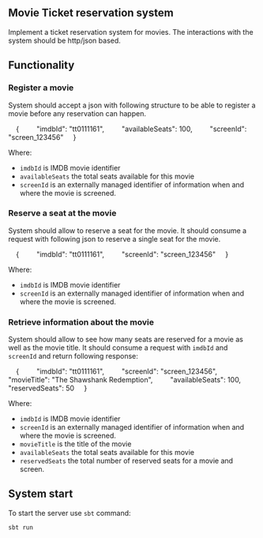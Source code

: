 ## Movie Ticket reservation system

Implement a ticket reservation system for movies. The interactions with the system should be http/json based.

## Functionality

### Register a movie

System should accept a json with following structure to be able to register a movie before any reservation can happen.

    {
        "imdbId": "tt0111161",
        "availableSeats": 100,
        "screenId": "screen_123456"
    }    

Where:

* `imdbId` is IMDB movie identifier
* `availableSeats` the total seats available for this movie
* `screenId` is an externally managed identifier of information when and where the movie is screened.

### Reserve a seat at the movie

System should allow to reserve a seat for the movie. It should consume a request with following json to reserve a single seat for the movie.

    {
        "imdbId": "tt0111161",
        "screenId": "screen_123456"
    }    

Where:

* `imdbId` is IMDB movie identifier
* `screenId` is an externally managed identifier of information when and where the movie is screened.

### Retrieve information about the movie

System should allow to see how many seats are reserved for a movie as well as the movie title.
It should consume a request with `imdbId` and `screenId` and return following response:

    {
        "imdbId": "tt0111161",
        "screenId": "screen_123456",
        "movieTitle": "The Shawshank Redemption",
        "availableSeats": 100,
        "reservedSeats": 50
    }    

Where:

* `imdbId` is IMDB movie identifier
* `screenId` is an externally managed identifier of information when and where the movie is screened.
* `movieTitle` is the title of the movie
* `availableSeats` the total seats available for this movie
* `reservedSeats` the total number of reserved seats for a movie and screen.


## System start

To start the server use `sbt` command:

`sbt run`
  
